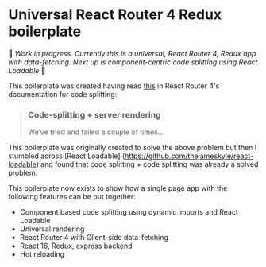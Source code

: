 # Universal React Router 4 Redux boilerplate

:construction: _Work in progress. Currently this is a universal, React Router 4, Redux app with data-fetching. Next up is component-centric code splitting using React Loadable_ :construction:

This boilerplate was created having read [this](https://reacttraining.com/react-router/web/guides/code-splitting/code-splitting-server-rendering) in React Router 4's documentation for code splitting:

> ### Code-splitting + server rendering
> We’ve tried and failed a couple of times...

This boilerplate was originally created to solve the above problem but then I stumbled across [React Loadable] (https://github.com/thejameskyle/react-loadable) and found that code splitting + code splitting was already a solved problem.

This boilerplate now exists to show how a single page app with the following features can be put together:

* Component based code splitting using dynamic imports and React Loadable
* Universal rendering
* React Router 4 with Client-side data-fetching
* React 16, Redux, express backend
* Hot reloading
